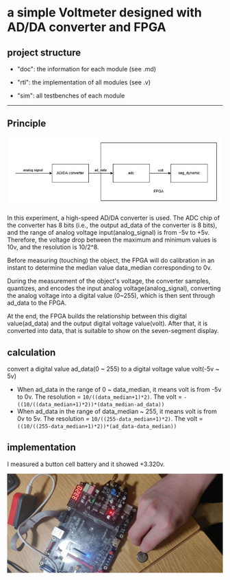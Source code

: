 # a simple Voltmeter designed with AD/DA converter and FPGA
## project structure
- "doc": the information for each module (see .md)

- "rtl": the implementation of all modules (see .v)

- "sim": all testbenches of each module

***
## Principle

![a_simple_voltmeter_module](https://github.com/KaihaoYuHW/Verilog_a-simple-Voltmeter/blob/main/doc/a_simple_voltmeter_module.png)

In this experiment, a high-speed AD/DA converter is used. The ADC chip of the converter has 8 bits (i.e., the output ad_data of the converter is 8 bits), and the range of analog voltage input(analog_signal) is from -5v to +5v. Therefore, the voltage drop between the maximum and minimum values is 10v, and the resolution is 10/2^8. 

Before measuring (touching) the object, the FPGA will do calibration in an instant to determine the median value data_median corresponding to 0v.

During the measurement of the object's voltage, the converter samples, quantizes, and encodes the input analog voltage(analog_signal), converting the analog voltage into a digital value (0~255), which is then sent through ad_data to the FPGA. 

At the end, the FPGA builds the relationship between this digital value(ad_data) and the output digital voltage value(volt). After that, it is converted into data, that is suitable to show on the seven-segment display.

## calculation

convert a digital value ad_data(0 ~ 255) to a digital voltage value volt(-5v ~ 5v)

- When ad_data in the range of 0 ~ data_median, it means volt is from -5v to 0v. The resolution = `10/((data_median+1)*2)`. The volt = `-((10/((data_median+1)*2))*(data_median-ad_data))`
- When ad_data in the range of data_median ~ 255, it means volt is from 0v to 5v. The resolution = `10/((255-data_median+1)*2)`. The volt = `((10/((255-data_median+1)*2))*(ad_data-data_median))`

## implementation

I measured a button cell battery and it showed +3.320v. 

![test](https://github.com/KaihaoYuHW/Verilog_a-simple-Voltmeter/blob/main/doc/test.jpg)
